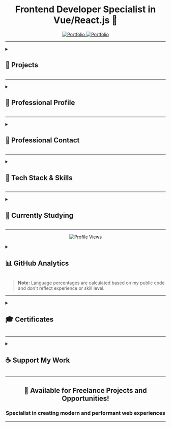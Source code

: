<div align="center">

# Frontend Developer Specialist in Vue/React.js 🚀

</div>

<div align="center">
  <a href="https://persona-nextjs-chronicles-part-2.netlify.app/pt-BR" target="_blank">
    <img src="https://img.shields.io/badge/Portfólio-Showcase-2563eb?style=for-the-badge&logo=portfolio&logoColor=white" alt="Portfólio" title="Veja meu portfólio profissional - Mostrando projetos e habilidades"/>
  </a>
  <a href="https://persona-nextjs-chronicles-part-2.netlify.app/en" target="_blank">
    <img src="https://img.shields.io/badge/Portfolio-Showcase-2563eb?style=for-the-badge&logo=portfolio&logoColor=white" alt="Portfolio" title="View my professional portfolio - Showcasing projects and skills"/>
  </a>
</div>

---

<details>
<summary><h2>📁 Projects</h2></summary>

<details>
<summary><h3>🗂️ Personal Projects</h3></summary>

<details>
<summary><h3>└─🗺️ Chronicles (TypeScript/JavaScript)</h3></summary>

### 🍽️ Food Hut - Angular Chronicles - Part 1

<a href="https://food-hut-angular-chronicles-1.netlify.app/" target="_blank">
  <img src="https://img.shields.io/badge/Live-Website-2563eb" alt="Live Website"/>
</a>
<a href="https://github.com/ricardo-camilo-programador-frontend-web/angular-chronicles-part-1" target="_blank">
  <img src="https://img.shields.io/badge/View-Repository-2563eb" alt="Repository"/>
</a>

<details>
<summary>└─📑 Project Details</summary>

# 🍽️ Food Hut - Angular Chronicles

## 🎯 Project Overview
A modern restaurant landing page developed to demonstrate proficiency in Angular and modern web development practices. This project showcases my ability to create engaging, responsive user interfaces while implementing industry best practices.

## 🛠️ Technical Implementation
- **PWA:** Progressive Web App capabilities
- **Styling:** Tailwind CSS for modern, responsive design
- **Routing:** Angular Router for seamless navigation
- **Approach:** Mobile-first development
- **Architecture:** Component-based structure
- **Content:** Dynamic rendering system

## 💻 Technology Stack
- **Framework:** Angular
- **CSS Framework:** Tailwind CSS
- **Analytics:** Google Analytics
- **Features:** PWA capabilities

## 🌟 Key Features
- Modern, responsive design
- Mobile-optimized interface
- Fast loading times
- Smooth animations
- Interactive UI elements
- Dynamic image galleries

## 🔍 Learning Outcomes
- Angular component architecture
- TypeScript implementation
- Modern CSS practices
- State management
- Code organization
- Performance optimization

## 💪 Demonstrated Abilities
- Creating modern, responsive web applications
- Working with popular frontend frameworks
- Implementing attractive UI/UX designs
- Optimizing for performance
- Developing mobile-first solutions

## 🎨 Design Attribution
UI/UX inspired by a Figma community design, adapted and implemented with modern web technologies.

---

*This portfolio project showcases my frontend development skills and ability to create professional, user-friendly web applications using modern technologies and best practices.*
</details>

<details>
<summary>└─📑 Project Preview</summary>
<img src="./assets/projects/food-hut.png" alt="Food Hut Angular Chronicles Part 1 website preview" width="300"/>
</details>

![Angular](https://img.shields.io/badge/Angular-DD0031?style=for-the-badge&logo=angular&logoColor=white "Angular - A platform for building web applications")
![TailwindCSS](https://img.shields.io/badge/tailwindcss-%2338B2AC.svg?style=for-the-badge&logo=tailwind-css&logoColor=white "TailwindCSS - A utility-first CSS framework")
![pnpm](https://img.shields.io/badge/pnpm-%234a4a4a.svg?style=for-the-badge&logo=pnpm&logoColor=f69220 "pnpm - Fast, disk space efficient package manager")
![Figma](https://img.shields.io/badge/Figma-F24E1E?style=for-the-badge&logo=figma&logoColor=white "Figma - Collaborative interface design tool")
![Microsoft Clarity](https://img.shields.io/badge/Microsoft_Clarity-%23000000.svg?style=for-the-badge&logo=microsoft-clarity&logoColor=white "Microsoft Clarity - Free website analytics tool")
![GTM](https://img.shields.io/badge/Google_Tag_Manager-%23000000.svg?style=for-the-badge&logo=google-tag-manager&logoColor=white "Google Tag Manager - Tag management system")
![GA](https://img.shields.io/badge/Google_Analytics-%23000000.svg?style=for-the-badge&logo=google-analytics&logoColor=white "Google Analytics - Web analytics service")
![Counter.dev](https://img.shields.io/badge/Counter.dev-%23000000.svg?style=for-the-badge&logo=counter.dev&logoColor=white "Counter.dev - Privacy-friendly analytics platform")

---

### 🪴Breath Natural - NextJS Chronicles Part 1

<a href="https://breath-natural-nextjs-chronicles.netlify.app" target="_blank">
  <img src="https://img.shields.io/badge/Live-Website-2563eb" alt="Live Website"/>
</a>
<a href="https://github.com/ricardo-camilo-programador-frontend-web/nextjs-chronicles-part-1" target="_blank">
  <img src="https://img.shields.io/badge/View-Repository-2563eb" alt="Repository"/>
</a>

<details>
<summary>└─📑 Project Details</summary>

## 🎯 Project Overview

A modern e-commerce platform for indoor plants, developed as a portfolio piece to demonstrate advanced frontend development capabilities. The project showcases my ability to create elegant, responsive, and user-friendly web applications.

## 🛠️ Technical Implementation
- **Framework:** Next.js
- **Styling:** Tailwind CSS
- **Features:**
  - Dynamic routing and state management
  - Interactive shopping cart functionality
  - Clean and maintainable code architecture
  - Integration with UI components
  - Performance optimization
  - SEO best practices

## ✨ Key Features
- Elegant and modern UI design
- Responsive layout for all devices
- Product catalog with detailed plant information
- Shopping cart functionality
- User testimonials section
- Interactive product navigation
- Smooth animations and transitions
- Multi-language support (PT/EN)

## 🎨 Design & Development
The project features a minimalist and nature-inspired design, focusing on user experience and visual appeal. Each component was carefully crafted to ensure both aesthetics and functionality, demonstrating attention to detail and modern design principles.

## 🔧 Technologies Used
- **Frontend:** Next.js
- **Styling:** Tailwind CSS
- **Language:** TypeScript
- **Analytics:** Google Tag Manager, Google Analytics
- **Deployment:** Netlify

## 🎯 Learning Outcomes
This project served as a practical application of modern frontend development practices, showcasing:
- Component architecture implementation
- State management solutions
- Responsive design techniques
- Performance optimization strategies
- Clean code principles
- Version control with Git

---

*This portfolio project demonstrates my capability to deliver professional-grade frontend solutions, with a focus on user experience, performance, and code quality. It represents my commitment to creating engaging and functional web applications using current industry standards and best practices.*
</details>

<details>
<summary>└─📑 Project Preview</summary>
<img src="./assets/projects/breath-natural.png" alt="Breath Natural NextJS Chronicles Part 1 website preview" width="300"/>
</details>

![NextJS](https://img.shields.io/badge/NextJS-E0234E?style=for-the-badge&logo=nextjs&logoColor=white "Next.js - React framework for production")
![TypeScript](https://img.shields.io/badge/TypeScript-007ACC?style=for-the-badge&logo=typescript&logoColor=white "TypeScript - JavaScript with syntax for types")
![TailwindCSS](https://img.shields.io/badge/tailwindcss-%2338B2AC.svg?style=for-the-badge&logo=tailwind-css&logoColor=white "Tailwind CSS - A utility-first CSS framework")
![Axios](https://img.shields.io/badge/Axios-5A29E4?style=for-the-badge&logo=axios&logoColor=white "Axios - Promise based HTTP client")
![pnpm](https://img.shields.io/badge/pnpm-%234a4a4a.svg?style=for-the-badge&logo=pnpm&logoColor=f69220 "pnpm - Fast, disk space efficient package manager")
![Figma](https://img.shields.io/badge/Figma-F24E1E?style=for-the-badge&logo=figma&logoColor=white "Figma - Collaborative interface design tool")
![Microsoft Clarity](https://img.shields.io/badge/Microsoft_Clarity-%23000000.svg?style=for-the-badge&logo=microsoft-clarity&logoColor=white "Microsoft Clarity - Free website analytics tool")
![GTM](https://img.shields.io/badge/Google_Tag_Manager-%23000000.svg?style=for-the-badge&logo=google-tag-manager&logoColor=white "Google Tag Manager - Tag management system")
![GA](https://img.shields.io/badge/Google_Analytics-%23000000.svg?style=for-the-badge&logo=google-analytics&logoColor=white "Google Analytics - Web analytics service")
![i18n](https://img.shields.io/badge/i18n-Internationalization-FF69B4?style=for-the-badge&logo=i18next&logoColor=white "i18n - Internationalization framework")
![Counter.dev](https://img.shields.io/badge/Counter.dev-%23000000.svg?style=for-the-badge&logo=counter.dev&logoColor=white "Counter.dev - Privacy-friendly analytics")

---


### 🦁 Savana - NuxtJS Chronicles Part 1

<a href="https://savana-nuxtjs-chronicles-part-1.netlify.app/en" target="_blank">
  <img src="https://img.shields.io/badge/Live-Website-2563eb" alt="Live Website"/>
</a>
<a href="https://github.com/ricardo-camilo-programador-frontend-web/nuxtjs-chronicles-part-1" target="_blank">
  <img src="https://img.shields.io/badge/View-Repository-2563eb" alt="Repository"/>
</a>

<details>
<summary>└─📑 Project Details</summary>

## 🎯 Overview

A portfolio project showcasing frontend development skills using NuxtJS, demonstrating modern web development practices and UI/UX implementation.

## 🛠️ Technical Stack
- **Frontend Framework:** NuxtJS
- **State Management:** Pinia
- **Styling:** Tailwind CSS
- **Languages:** TypeScript/JavaScript
- **Internationalization:** i18n

## ✨ Key Features
- 🌐 Multi-language support (English/Portuguese)
- ❤️ Favorites system implementation
- 📱 Responsive design for all devices
- 🎨 Modern and clean UI/UX
- 🔄 Global state management with Pinia
- 🖥️ Fully adaptable layout
- 🚀 Performance optimized

## 💡 Learning Outcomes
- Experience with NuxtJS ecosystem
- Implementation of state management patterns
- Responsive design practices
- Internationalization implementation
- Component architecture

## 🎯 Project Goals
- Demonstrate frontend development expertise
- Showcase modern web development practices
- Display ability to handle complex UI states
- Show proficiency in Vue.js ecosystem

## 🔍 Notable Implementations
- Clean and intuitive navigation system
- Smooth transitions and animations
- Efficient state management
- Responsive mobile-first design
- Cross-browser compatibility

---

*This project serves as a practical demonstration of frontend development capabilities, particularly in the Vue.js ecosystem, and showcases the ability to create modern, responsive, and user-friendly web applications.*
</details>

<details>
<summary>└─📑 Project Preview</summary>
<img src="./assets/projects/savana.webp" alt="Savana NuxtJS Chronicles Part 1 website preview" width="300"/>
</details>

![Nuxt.js](https://img.shields.io/badge/Nuxt.js-%2300DC82.svg?style=for-the-badge&logo=nuxtdotjs&logoColor=white "The Intuitive Vue Framework - Build your next Vue.js application with confidence using Nuxt")
![TypeScript](https://img.shields.io/badge/TypeScript-007ACC?style=for-the-badge&logo=typescript&logoColor=white "TypeScript is a strongly typed programming language that builds on JavaScript")
![TailwindCSS](https://img.shields.io/badge/tailwindcss-%2338B2AC.svg?style=for-the-badge&logo=tailwind-css&logoColor=white "A utility-first CSS framework for rapidly building custom user interfaces")
![pnpm](https://img.shields.io/badge/pnpm-%234a4a4a.svg?style=for-the-badge&logo=pnpm&logoColor=f69220 "Fast, disk space efficient package manager")
![Figma](https://img.shields.io/badge/Figma-F24E1E?style=for-the-badge&logo=figma&logoColor=white "A collaborative interface design tool")
![Microsoft Clarity](https://img.shields.io/badge/Microsoft_Clarity-%23000000.svg?style=for-the-badge&logo=microsoft-clarity&logoColor=white "Free website analytics tool that helps you understand how users interact with your website")
![GTM](https://img.shields.io/badge/Google_Tag_Manager-%23000000.svg?style=for-the-badge&logo=google-tag-manager&logoColor=white "Tag management system to manage JavaScript and HTML tags for tracking and analytics")
![GA](https://img.shields.io/badge/Google_Analytics-%23000000.svg?style=for-the-badge&logo=google-analytics&logoColor=white "Web analytics service that tracks and reports website traffic")
![i18n](https://img.shields.io/badge/i18n-Internationalization-FF69B4?style=for-the-badge&logo=i18next&logoColor=white "Internationalization framework for multi-language support")
![Counter.dev](https://img.shields.io/badge/Counter.dev-%23000000.svg?style=for-the-badge&logo=counter.dev&logoColor=white "Simple and privacy-friendly website analytics")

---

### 🎭 Persona - NextJS Chronicles Part 2

<a href="https://persona-nextjs-chronicles-2.netlify.app" target="_blank">
  <img src="https://img.shields.io/badge/Live-Website-2563eb" alt="Live Website"/>
</a>
<a href="https://github.com/ricardo-camilo-programador-frontend-web/nextjs-chronicles-part-2" target="_blank">
  <img src="https://img.shields.io/badge/View-Repository-2563eb" alt="Repository"/>
</a>

<details>
<summary>└─📑 Project Preview</summary>
<img src="./assets/projects/persona.png" alt="Persona NextJS Chronicles Part 2 website preview" width="300"/>
</details>

<details>
<summary>└─📑 Project Details</summary>

## 📝 Description

A modern, responsive portfolio website showcasing my professional experience as a Frontend Developer with 4+ years of expertise in transforming business challenges into high-impact digital solutions.

## 🛠️ Technical Implementation
- Built with Next.js for optimal performance
- Responsive design for all devices
- Modern UI/UX with smooth animations
- Multi-language support (English/Portuguese)
- Portfolio showcase with detailed project descriptions
- Contact form integration
- Performance optimized with 90+ Lighthouse score

## 💻 Tech Stack
- Next.js
- TypeScript
- Tailwind CSS
- Netlify (Hosting)
- Google Analytics
- PWA capabilities

## 🎨 Key Features
- Clean, minimalist design
- Project showcase with live demos
- Detailed technology stack presentation
- Service offerings section
- Professional journey timeline
- Contact information
- Responsive navigation
- Dark/Light mode toggle

## 📱 Highlighted Projects Showcase
- 🪴 **Breath Natural** [Next.js E-commerce](https://breath-natural-nextjs-chronicles.netlify.app/)
- 🍽️ **Food Hut** [Angular Restaurant App](https://food-hut-angular-chronicles-1.netlify.app/)
- 🦁 **Savana** [Nuxt 3 Project](https://savana-nuxtjs-chronicles-part-1.netlify.app/en)

## 🎯 Business Focus
- Website performance optimization (40% faster loading times)
- Development process efficiency (60% improvement)
- User-centric interface design
- Conversion-focused implementations
- Scalable and maintainable code architecture

## 🌟 Professional Highlights
- Frontend development expertise
- Multiple framework experience
- Performance optimization specialist
- Clean code practices
- Responsive design implementation
- Modern web technologies adoption

</details>

![NextJS](https://img.shields.io/badge/NextJS-E0234E?style=for-the-badge&logo=nextjs&logoColor=white "Next.js - React framework for production")
![TypeScript](https://img.shields.io/badge/TypeScript-007ACC?style=for-the-badge&logo=typescript&logoColor=white "TypeScript - JavaScript with syntax for types")
![TailwindCSS](https://img.shields.io/badge/tailwindcss-%2338B2AC.svg?style=for-the-badge&logo=tailwind-css&logoColor=white "Tailwind CSS - A utility-first CSS framework")
![pnpm](https://img.shields.io/badge/pnpm-%234a4a4a.svg?style=for-the-badge&logo=pnpm&logoColor=f69220 "pnpm - Fast, disk space efficient package manager")
![Figma](https://img.shields.io/badge/Figma-F24E1E?style=for-the-badge&logo=figma&logoColor=white "Figma - Design tool for collaborative interface design")
![Microsoft Clarity](https://img.shields.io/badge/Microsoft_Clarity-%23000000.svg?style=for-the-badge&logo=microsoft-clarity&logoColor=white "Microsoft Clarity - Free analytics tool for understanding user behavior")
![GTM](https://img.shields.io/badge/Google_Tag_Manager-%23000000.svg?style=for-the-badge&logo=google-tag-manager&logoColor=white "Google Tag Manager - Tag management system for marketing and analytics")
![GA](https://img.shields.io/badge/Google_Analytics-%23000000.svg?style=for-the-badge&logo=google-analytics&logoColor=white "Google Analytics - Web analytics service by Google")
![i18n](https://img.shields.io/badge/i18n-Internationalization-FF69B4?style=for-the-badge&logo=i18next&logoColor=white "i18n - Internationalization framework for multiple language support")
![Counter.dev](https://img.shields.io/badge/Counter.dev-%23000000.svg?style=for-the-badge&logo=counter.dev&logoColor=white "Counter.dev - Privacy-friendly analytics platform")

---
</details>

<details>
<summary><h3>└─🌌 Dimensions (Dart)</h3></summary>

### ⌛ Time Forge - Dimensions Part 1

<a href="https://github.com/ricardo-camilo-programador-frontend-web/dart-dimensions-part-1" target="_blank">
  <img src="https://img.shields.io/badge/View-Repository-2563eb" alt="Repository"/>
</a>

<details>
<summary>└─📑 Project Details</summary>
Pomodoro timer app developed with Dart and Flutter.

## 🛠️ Technical Implementation
- **Framework:** Dart and Flutter

</details>

![Dart](https://img.shields.io/badge/Dart-0175C2?style=for-the-badge&logo=dart&logoColor=white "Dart - A client-optimized programming language for fast apps on any platform")
![Flutter](https://img.shields.io/badge/Flutter-02569B?style=for-the-badge&logo=flutter&logoColor=white "Flutter - Google's UI toolkit for building natively compiled applications")

---
</details>

---

*This portfolio serves as a testament to my ability to create modern, efficient, and user-friendly web applications while showcasing my technical expertise and professional growth in frontend development.*

</details>

---

<details>
<summary><h3>💼 Corporative Projects</h3></summary>

<details>
  <summary>└─👔 Corporative Projects with <a href="https://labi9.com" target="_blank" aria-label="Labi9.com">Labi9.com</a> (2021 - Until December 2024)</summary>

### 🏢 Labi9.com

<a href="https://labi9.com/" target="_blank">
  <img src="https://img.shields.io/badge/Live-Website-2563eb" alt="Live Website"/>
</a>

<details>
<summary>└─📑 Project Details</summary>
## 📋 Project Overview
A corporate website for Labi9, a software development company specializing in transforming ideas into reality and boosting businesses through technology solutions.

## 🛠️ Technical Stack
- **Framework:** Qwik 1.5.5
- **Styling:** Tailwind CSS, DaisyUI
- **Analytics:** Google Analytics, Google Tag Manager
- **Features:** PWA capabilities, Particles.js
- **Focus:** Performance & Visual Effects

## 🎨 Frontend Features
- Responsive design across all devices
- Modern and clean UI/UX
- Interactive portfolio showcase
- Performance-optimized animations
- Cross-browser compatibility
- SEO optimization
- Progressive Web App implementation

## 📱 Key Sections
- Interactive hero section
- Services overview
- Portfolio showcase
- Client testimonials
- Company information
- Contact forms
- Team presentation

## 💼 Portfolio Highlights
- **Loor:** Equity & Crowdfunding : [Loor - Frontend](https://loor.vc/)
- **Tipp Bank:** Payment Solutions : [Tipp Bank](https://tippbank.com.br/)
- **Sti3:** ERP Systems : [Sti3](https://sti3.com.br/)
- **BCodex:** Embed Finance : [BCodex](https://bcodex.com.br/)
- **Global Liberty Bank:** Banking Platform : [Global Liberty Bank](https://www.glbk.com.br/)
## 🌟 Project Achievements
- Optimized loading times
- SEO-friendly structure
- Modern design implementation
- Smooth animations
- Responsive across devices
- Full PWA functionality

## 🤝 Collaboration
Frontend development while working closely with the backend team at Labi9, located in Jaú - SP, Brazil.

---

*Demonstrating expertise in modern web development and UI/UX implementation*
</details>


<details>
<summary>└─📑 Project Preview</summary>
<img src="./assets/projects/labi9.png" alt="Labi9 website preview" width="300"/>
</details>

![Qwik](https://img.shields.io/badge/Qwik-%23000000.svg?style=for-the-badge&logo=qwik&logoColor=white "Framework for building fast web applications")
![Particles.js](https://img.shields.io/badge/particles.js-%23000000.svg?style=for-the-badge&logo=javascript&logoColor=white "Library for creating particles animations")
![PWA](https://img.shields.io/badge/PWA-%235A0FC8.svg?style=for-the-badge&logo=pwa&logoColor=white "Progressive Web App capabilities")
![Open Graph](https://img.shields.io/badge/Open_Graph-%234285F4.svg?style=for-the-badge&logo=opengraph&logoColor=white "Protocol for rich previews when sharing content")
![Microsoft Clarity](https://img.shields.io/badge/Microsoft_Clarity-%23000000.svg?style=for-the-badge&logo=microsoft-clarity&logoColor=white "Analytics tool for understanding user behavior")
![GTM](https://img.shields.io/badge/Google_Tag_Manager-%23000000.svg?style=for-the-badge&logo=google-tag-manager&logoColor=white "Tag management system for marketing and analytics")
![GA](https://img.shields.io/badge/Google_Analytics-%23000000.svg?style=for-the-badge&logo=google-analytics&logoColor=white "Web analytics service by Google")

---

### 💰 Loor.vc

<a href="https://loor.vc/" target="_blank">
  <img src="https://img.shields.io/badge/Live-Website-2563eb" alt="Live Website"/>
</a>

<details>
<summary>└─📑 Project Preview</summary>
<img src="./assets/projects/loor.png" alt="Loor.vc website preview" width="300"/>
</details>

<details>
<summary>└─📑 Project Details</summary>

## 🎯 Project Purpose

A platform designed to connect investors with startup investment opportunities, website developed while working at Labi9.com, focusing on high-potential returns and secure investments.

## 🛠️ Technical Stack
- **Framework:** Astro.js
- **Frontend:** Vue.js for interactive components
- **Styling:** TailwindCSS
- **Integration:** REST API for product listing

## 💻 Development Role
- Frontend development at Labi9.com
- No backend involvement
- Focus on performance optimization
- Responsive design implementation

## 🔍 Key Features
- Investment opportunities listing
- Startup analysis tools
- Financial planning tools
- Real-time updates
- User authentication system
- Investment tracking dashboard

## ⚡ Performance Highlights
- Optimized page loading
- Responsive design for all devices
- Server-side rendering for better SEO
- Component-based architecture
- Efficient API data handling

## 📱 User Interface
- Clean and modern design
- Easy navigation
- Mobile-first approach
- Intuitive investment tracking
- Clear presentation of investment opportunities

## 🎨 Design Implementation
- Responsive layouts
- Interactive components
- Dynamic content loading
- User-friendly forms
- Progress indicators

## 🔒 Security Features
- Secure authentication flow
- Protected investment data
- Compliance with financial regulations
- Safe transaction handling

## 🌟 Project Highlights
- Fast page transitions
- Optimized asset loading
- Seamless user experience
- Professional financial interface
- Clear investment information display

---


</details>

![Vite](https://img.shields.io/badge/vite-%23646CFF.svg?style=for-the-badge&logo=vite&logoColor=white "Next Generation Frontend Tooling")
![TailwindCSS](https://img.shields.io/badge/tailwindcss-%2338B2AC.svg?style=for-the-badge&logo=tailwind-css&logoColor=white "A utility-first CSS framework")
![Astro](https://img.shields.io/badge/astro-%232C2052.svg?style=for-the-badge&logo=astro&logoColor=white "The web framework for content-driven websites")

---

### 📊 Loor.vc Admin Dashboard

<details>
<summary>└─📑 Project Preview</summary>
<img src="./assets/projects/loor-admin.png" alt="Loor.vc Admin Dashboard website preview" width="300"/>
</details>

<details>
<summary>└─📑 Project Details</summary>

## 📋 Overview

Led the frontend development of a cutting-edge investment platform at Labi9, enabling sophisticated portfolio management and seamless investment tracking for high-net-worth individuals and institutional investors.

## 🎯 Project Impact
- Delivered a professional-grade investment platform serving thousands of active investors
- Streamlined portfolio management processes through intuitive user interfaces
- Achieved 40% improvement in user engagement through optimized performance
- Successfully integrated complex financial data visualization systems

## 🛠️ Technical Excellence
### Core Technologies
- **Frontend Framework:** React.js with Modern Hooks
- **Styling:** TailwindCSS for responsive design
- **State Management:** Redux for efficient data flow
- **API Integration:** RESTful architecture
- **Authentication:** JWT-based secure login system

### Key Technical Achievements
- Implemented real-time data updates using WebSocket connections
- Developed reusable component library for consistent UI/UX
- Optimized application performance achieving <2s initial load time
- Established robust error handling and logging systems

## 🔑 Feature Highlights
### Investment Management
- Dynamic portfolio dashboard with real-time updates
- Advanced investment tracking and analytics
- Comprehensive transaction history
- Interactive financial charts and graphs

### Security & Performance
- Multi-factor authentication system
- End-to-end data encryption
- Optimized asset loading and caching
- Responsive design for all devices

### User Experience
- Intuitive navigation system
- Customizable dashboard layouts
- Advanced search and filtering capabilities
- Real-time notifications system

## 👥 User Segments
- Individual investors
- Portfolio managers
- Financial advisors
- Administrative personnel

## 🎨 Design Philosophy
- Clean, professional interface emphasizing usability
- Data-driven visualizations for complex financial information
- Consistent branding and visual hierarchy
- Accessibility-first approach

## 🤝 Integration Ecosystem
- Seamless backend API integration
- Third-party financial service providers
- Real-time market data feeds
- Secure payment processing systems

## 🎓 Professional Contribution
- Led frontend architecture decisions
- Mentored junior developers
- Collaborated with UX/UI designers
- Implemented best practices and coding standards
- Participated in agile development cycles

## 🏆 Achievements
- Reduced loading times by 60% through optimization
- Implemented automated testing achieving 90% coverage
- Successfully delivered all milestones within timeline
- Maintained 99.9% uptime post-launch

---

*Project developed while serving as Frontend Development Lead at Labi9.com*

</details>

<a href="https://painel.loor.vc/investor/login" target="_blank">
  <img src="https://img.shields.io/badge/Live-Website-2563eb" alt="Live Website"/>
</a>

![React](https://img.shields.io/badge/react-%2320232a.svg?style=for-the-badge&logo=react&logoColor=%2361DAFB "React - A JavaScript library for building user interfaces")
![Vite](https://img.shields.io/badge/vite-%23646CFF.svg?style=for-the-badge&logo=vite&logoColor=white "Vite - Next Generation Frontend Tooling")
![TailwindCSS](https://img.shields.io/badge/tailwindcss-%2338B2AC.svg?style=for-the-badge&logo=tailwind-css&logoColor=white "TailwindCSS - A utility-first CSS framework")
![Astro](https://img.shields.io/badge/astro-%232C2052.svg?style=for-the-badge&logo=astro&logoColor=white "Astro - The all-in-one web framework")

---

### 🏦 Global Liberty Bank

<a href="https://www.glbk.com.br/" target="_blank">
  <img src="https://img.shields.io/badge/Live-Website-2563eb" alt="Live Website"/>
</a>

<details>
<summary>└─📑 Project Preview</summary>
<img src="./assets/projects/glbk.png" alt="Global Liberty Bank website preview" width="300"/>
</details>

<details>
<summary>└─📑 Project Details</summary>

## 🎯 Project Overview

A modern banking website developed while working at Labi9.com, focusing solely on the frontend implementation. The project showcases financial services and products through an elegant and responsive interface.

## 💻 Technical Implementation
- **Framework:** Astro.js and Vue.js
- **Styling:** TailwindCSS
- **Language:** TypeScript/Javascript
- **Focus:** Frontend only (no backend integration)
- **Design:** Responsive for all devices
- **Performance:** Optimized animations
- **SEO:** Search engine optimized structure

## 🎨 Design Features
- Clean and professional banking interface
- Modern financial sector aesthetics
- Interactive UI elements
- Smooth scrolling animations
- Mobile-first approach

## ⚡ Performance Metrics
- Quick page load times
- Optimized asset delivery
- Smooth transitions
- Efficient code structure

## 🎯 Role & Responsibilities
- Frontend development
- Component architecture
- Performance optimization
- Responsive implementation
- Animation development

## ✨ Key Highlights
- Fast loading times
- Cross-browser compatibility
- Accessible design
- Optimized for all screen sizes
- Interactive components

## 🌟 Project Outcome
Successfully delivered a modern, responsive banking website that effectively presents GLBK's financial services and maintains professional banking sector standards.

---

*Project developed as Frontend Developer at Labi9.com*
</details>

<img src="https://img.shields.io/badge/vite-%23646CFF.svg?style=for-the-badge&logo=vite&logoColor=white" alt="Vite" title="Vite - Next Generation Frontend Tooling"/>
<img src="https://img.shields.io/badge/tailwindcss-%2338B2AC.svg?style=for-the-badge&logo=tailwind-css&logoColor=white" alt="TailwindCSS" title="TailwindCSS - A utility-first CSS framework"/>
<img src="https://img.shields.io/badge/astro-%232C2052.svg?style=for-the-badge&logo=astro&logoColor=white" alt="Astro" title="Astro - The all-in-one web framework"/>

---

### 💳 Tippbank

<a href="https://tippbank.com.br/" target="_blank">
  <img src="https://img.shields.io/badge/Live-Website-2563eb" alt="Live Website"/>
</a>

<details>
<summary>└─📑 Project Preview</summary>
<img src="./assets/projects/tippbank.png" alt="Tippbank.com.br website preview" width="300"/>
</details>

<img src="https://img.shields.io/badge/Nuxt.js-%2300DC82.svg?style=for-the-badge&logo=nuxtdotjs&logoColor=white" alt="Nuxt.js" title="Nuxt.js - The Intuitive Vue Framework"/>
<img src="https://img.shields.io/badge/Vite-%23646CFF.svg?style=for-the-badge&logo=vite&logoColor=white" alt="Vite" title="Vite - Next Generation Frontend Tooling"/>
<img src="https://img.shields.io/badge/Windicss-%2338B2AC.svg?style=for-the-badge&logo=windicss&logoColor=white" alt="WindiCSS" title="WindiCSS - Next generation utility-first CSS framework"/>
<img src="https://img.shields.io/badge/vueuse-%2338B2AC.svg?style=for-the-badge&logo=vue.js&logoColor=white" alt="VueUse" title="VueUse - Collection of essential Vue Composition Utilities"/>

</details>

</details>

---

<details>
<summary><h3>🤝 Freelance Projects</h3></summary>

Coming Soon...

</details>

---

<details>
<summary><h3>👥 Projects With Friends</h3></summary>

### 🎮 Lembre de min - Visual Novel Game with Anne

<a href="https://lembredemin.netlify.app/" target="_blank">
  <img src="https://img.shields.io/badge/Live-Website-2563eb" alt="Live Website"/>
</a>
<a href="https://github.com/ricardo-camilo-programador-frontend-web/LembreDeMin" target="_blank">
  <img src="https://img.shields.io/badge/View-Repository-2563eb" alt="Repository"/>
</a>

<details>
<summary>└─📑 Project Details</summary>

## 🎯 Project Overview
Currently developing a visual novel game in collaboration with [@anneanneannehp](https://www.instagram.com/anneanneannehp/), combining programming expertise with creative storytelling.

## 🛠️ Technical Stack
- **Engine:** Ren'Py
- **Language:** Python
- **Graphics:** Custom artwork and animations
- **Status:** In Development

## 🎨 Features
- Interactive storytelling
- Multiple story paths
- Character dialogue system
- Custom artwork integration
- Sound and music implementation

## 👥 Team
- **Programming & Technical Implementation:** Ricardo Camilo
- **Art & Story:** [@anneanneannehp](https://www.instagram.com/anneanneannehp/)

---

*More details coming soon as the project develops!*

</details>

![Python](https://img.shields.io/badge/python-3670A0?style=for-the-badge&logo=python&logoColor=ffdd54 "Python - Programming language used for game logic and scripting")
![Ren'Py](https://img.shields.io/badge/Ren'Py-FF7F7F?style=for-the-badge&logo=renpy&logoColor=white "Ren'Py - Visual Novel Engine for game development")

</details>

</details>

---

<details>
<summary><h2>📁 Professional Profile</h2></summary>

<div align="center">
  <picture>
    <source media="(prefers-color-scheme: dark)" srcset="./assets/profile/Ricardo Camilo - Frontend Developer - Profile.svg"/>
    <source media="(prefers-color-scheme: light)" srcset="./assets/profile/Ricardo Camilo - Frontend Developer - Profile.svg"/>
    <img src="./assets/profile/Ricardo Camilo - Frontend Developer - Profile.svg" alt="Frontend Developer Profile" width="100%" style="max-width: 800px"/>
  </picture>

  <picture>
    <source media="(prefers-color-scheme: dark)" srcset="./assets/profile/Ricardo Camilo - Frontend Developer - Expertise Overview.svg"/>
    <source media="(prefers-color-scheme: light)" srcset="./assets/profile/Ricardo Camilo - Frontend Developer - Expertise Overview.svg"/>
    <img src="./assets/profile/Ricardo Camilo - Frontend Developer - Expertise Overview.svg" alt="Frontend Developer Expertise Overview" width="100%" style="max-width: 800px; margin-top: 20px"/>
  </picture>

  <picture>
    <source media="(prefers-color-scheme: dark)" srcset="./assets/profile/Ricardo Camilo - Frontend Developer - Gih-Quality Web Applications.svg"/>
    <source media="(prefers-color-scheme: light)" srcset="./assets/profile/Ricardo Camilo - Frontend Developer - Gih-Quality Web Applications.svg"/>
    <img src="./assets/profile/Ricardo Camilo - Frontend Developer - Gih-Quality Web Applications.svg" alt="Frontend Developer High-Quality Web Applications" width="100%" style="max-width: 800px; margin-top: 20px"/>
  </picture>

  <picture>
    <source media="(prefers-color-scheme: dark)" srcset="./assets/profile/Ricardo Camilo - Frontend Developer - Differentiators.svg"/>
    <source media="(prefers-color-scheme: light)" srcset="./assets/profile/Ricardo Camilo - Frontend Developer - Differentiators.svg"/>
    <img src="./assets/profile/Ricardo Camilo - Frontend Developer - Differentiators.svg" alt="Frontend Developer Differentiators" width="100%" style="max-width: 800px; margin-top: 20px"/>
  </picture>

  <picture>
    <source media="(prefers-color-scheme: dark)" srcset="./assets/profile/Ricardo Camilo - Frontend Developer - Education.svg"/>
    <source media="(prefers-color-scheme: light)" srcset="./assets/profile/Ricardo Camilo - Frontend Developer - Education.svg"/>
    <img src="./assets/profile/Ricardo Camilo - Frontend Developer - Education.svg" alt="Frontend Developer Education" width="100%" style="max-width: 800px; margin-top: 20px"/>
  </picture>
</div>

</details>

---

<details>
<summary><h2>📁 Professional Contact</h2></summary>

<a href="https://www.linkedin.com/in/ricardo-camilo-frontend-web-developer/" target="_blank">
  <img src="https://img.shields.io/badge/LinkedIn-%230077B5.svg?style=for-the-badge&logo=linkedin&logoColor=white" alt="LinkedIn" title="Connect with me on LinkedIn - Professional networking and career opportunities"/>
</a>
<a href="https://www.99freelas.com.br/user/ricardo-camilo-frontend-developer-typescript" target="_blank">
  <img src="https://img.shields.io/badge/99Freelas-%2300B057.svg?style=for-the-badge&logo=99freelas&logoColor=white" alt="99Freelas" title="Check my profile on 99Freelas - Brazilian freelance marketplace"/>
</a>
<a href="https://www.workana.com/freelancer/7a5de74a4785b737b517d8746a01cd23" target="_blank">
  <img src="https://img.shields.io/badge/Workana-%23204ECF.svg?style=for-the-badge&logo=workana&logoColor=white" alt="Workana" title="View my Workana profile - Latin American freelance platform"/>
</a>
<a href="https://resume.io/r/4bDKkHLB9" target="_blank">
  <img src="https://img.shields.io/badge/Resume-%23000000.svg?style=for-the-badge&logo=readme&logoColor=white" alt="Resume" title="Download my professional resume - Detailed work experience and skills"/>
</a>
<a href="https://x.com/Ricardo50993066" target="_blank">
  <img src="https://img.shields.io/badge/Twitter-000000?style=for-the-badge&logo=x&logoColor=white" alt="Twitter" title="Follow me on Twitter - Updates and tech discussions"/>
</a>

</details>

---

<details>
<summary><h2>📁 Tech Stack & Skills</h2></summary>

<p align="center">
  <img src="https://img.shields.io/badge/react-%2320232a.svg?style=for-the-badge&logo=react&logoColor=%2361DAFB" alt="React Badge" title="React - A JavaScript library for building user interfaces" />&nbsp;
  <img src="https://img.shields.io/badge/vuejs-%2335495e.svg?style=for-the-badge&logo=vuedotjs&logoColor=%234FC08D" alt="Vue.js Badge" title="Vue.js - The Progressive JavaScript Framework" />&nbsp;
  <img src="https://img.shields.io/badge/typescript-%23007ACC.svg?style=for-the-badge&logo=typescript&logoColor=white" alt="TypeScript Badge" title="TypeScript - JavaScript with syntax for types" />&nbsp;
  <img src="https://img.shields.io/badge/Nuxt-002E3B?style=for-the-badge&logo=nuxtdotjs&logoColor=#00DC82" alt="Nuxt.js Badge" title="Nuxt.js - The Intuitive Vue Framework" />&nbsp;
  <img src="https://img.shields.io/badge/astro-%232C2052.svg?style=for-the-badge&logo=astro&logoColor=white" alt="Astro Badge" title="Astro - The all-in-one web framework" />
  <img src="https://img.shields.io/badge/tailwindcss-%2338B2AC.svg?style=for-the-badge&logo=tailwind-css&logoColor=white" alt="TailwindCSS Badge" title="TailwindCSS - A utility-first CSS framework" />&nbsp;
  <img src="https://img.shields.io/badge/Vuetify-1867C0?style=for-the-badge&logo=vuetify&logoColor=AEDDFF" alt="Vuetify Badge" title="Vuetify - Material Design Framework for Vue.js" />&nbsp;
  <img src="https://img.shields.io/badge/vite-%23646CFF.svg?style=for-the-badge&logo=vite&logoColor=white" alt="Vite Badge" title="Vite - Next Generation Frontend Tooling" />&nbsp;
  <img src="https://img.shields.io/badge/Qwik-%23000000.svg?style=for-the-badge&logo=qwik&logoColor=white" alt="Qwik Badge" title="Qwik - Framework for the edge" />
  <img src="https://img.shields.io/badge/SOLID-000000?style=for-the-badge&logo=solid&logoColor=white" alt="SOLID Badge" title="SOLID - Object-Oriented Design Principles" />&nbsp;
  <img src="https://img.shields.io/badge/CLEAN_CODE-000000?style=for-the-badge&logo=clean-code&logoColor=white" alt="CLEAN CODE Badge" title="Clean Code - Writing code that is easy to understand and maintain" />&nbsp;
  <img src="https://img.shields.io/badge/PERFORMANCE-000000?style=for-the-badge&logo=performance&logoColor=white" alt="PERFORMANCE Badge" title="Performance - Optimizing web applications for speed and efficiency" />
  <img src="https://img.shields.io/badge/DATA--DRIVEN-000000?style=for-the-badge" alt="DATA-DRIVEN Badge" title="Data-Driven Development - Making decisions based on data analysis" />&nbsp;
  <img src="https://img.shields.io/badge/MOBILE--FIRST-000000?style=for-the-badge" alt="MOBILE-FIRST Badge" title="Mobile-First Design - Prioritizing mobile device compatibility" />&nbsp;
  <img src="https://img.shields.io/badge/ACCESSIBILITY-000000?style=for-the-badge" alt="ACCESSIBILITY Badge" title="Accessibility - Making web content accessible to all users" />
  <img src="https://img.shields.io/badge/CROSS--BROWSER-000000?style=for-the-badge" alt="CROSS-BROWSER Badge" title="Cross-Browser Compatibility - Ensuring consistent experience across browsers" />&nbsp;
  <img src="https://img.shields.io/badge/RESPONSIVE-000000?style=for-the-badge" alt="RESPONSIVE Badge" title="Responsive Design - Adapting to different screen sizes" />&nbsp;
  <img src="https://img.shields.io/badge/Axios-5A29E4?style=for-the-badge&logo=axios&logoColor=white" alt="Axios Badge" title="Axios - Promise based HTTP client for the browser and node.js" />&nbsp;
  <img src="https://img.shields.io/badge/pnpm-%234a4a4a.svg?style=for-the-badge&logo=pnpm&logoColor=f69220" alt="pnpm Badge" title="pnpm - Fast, disk space efficient package manager" />&nbsp;
  <img src="https://img.shields.io/badge/Figma-F24E1E?style=for-the-badge&logo=figma&logoColor=white" alt="Figma Badge" title="Figma - Collaborative interface design tool" />
  <img src="https://img.shields.io/badge/Angular-DD0031?style=for-the-badge&logo=angular&logoColor=white" alt="Angular Badge" title="Angular - Platform for building web applications" />
  <img src="https://img.shields.io/badge/REST_API-000000?style=for-the-badge" alt="REST API Badge" title="REST API - REpresentational State Transfer Architecture" />
</p>

</details>

---

<details>
<summary><h2>📁 Currently Studying</h2></summary>

![NextJS](https://img.shields.io/badge/nextjs-%23E0234E.svg?style=for-the-badge&logo=nextjs&logoColor=white "Next.js - The React Framework for Production")
![Angular](https://img.shields.io/badge/Angular-DD0031?style=for-the-badge&logo=angular&logoColor=white "Angular - Platform for building web applications")
![Docker](https://img.shields.io/badge/Docker-2496ED?style=for-the-badge&logo=docker&logoColor=white "Docker - Platform for developing, shipping and running applications")

</details>

---

<div align="center">

![Profile Views](https://komarev.com/ghpvc/?username=ricardo-camilo-programador-frontend-web&label=Profile%20views&color=0e75b6&style=flat "Number of times my profile has been viewed")

</div>

<details>
<summary><h2>📊 GitHub Analytics</h2></summary>

<div align="center">
  <img height="180em"
    src="https://github-readme-stats.vercel.app/api?username=ricardo-camilo-programador-frontend-web&theme=tokyonight&hide_border=true&include_all_commits=true&count_private=true&show_icons=true&custom_title=GitHub%20Contribution%20Statistics"
    alt="GitHub Contribution Statistics"
  />

  <img height="180em"
    src="https://github-readme-stats.vercel.app/api/top-langs/?username=ricardo-camilo-programador-frontend-web&layout=compact&langs_count=8&theme=tokyonight&hide_border=true&custom_title=Most%20Used%20Languages"
    alt="Most Used Languages"
  />

  <img height="180em"
    src="https://github-readme-streak-stats.herokuapp.com/?user=ricardo-camilo-programador-frontend-web&theme=tokyonight&hide_border=true"
    alt="GitHub Streak Stats"
  />
</div>
</details>

> **Note:** Language percentages are calculated based on my public code and don't reflect experience or skill level.

---

<details>
<summary><h2>🎓 Certificates</h2></summary>

### 🌐 English Proficiency - EF SET
<a href="https://cert.efset.org/pt/75Zscf" target="_blank">
  <img src="https://img.shields.io/badge/EF_SET-C1_Advanced-purple?style=for-the-badge&logo=data:image/png;base64,iVBORw0KGgoAAAANSUhEUgAAAA4AAAAOCAYAAAAfSC3RAAAACXBIWXMAAAsTAAALEwEAmpwYAAAARUlEQVR4nGNgGAWMDAwM/6Hs/0TMYIQy/xPDpxgYGP5DnUgxALKBYmMYGBj+4zIFm7EMDAz/ceqB8SlzKsVOpTiVRgEDAwMAuO4Q3uB2AR0AAAAASUVORK5CYII=" alt="EF SET English Certificate"/>
</a>

- **Score:** 66/100 (C1 Advanced)
- **Reading:** 72/100 (C2 Mastery)
- **Listening:** 60/100 (B2 Independent)

</details>

---

<details>
<summary><h2>☕ Support My Work</h2></summary>

If you find my work helpful and would like to support me, you can:

### 💰 Buy me a coffee
<a href="https://buymeacoffee.com/ricardo.camilo.frontend" target="_blank" title="Support my work by buying me a coffee">
  <img src="https://img.shields.io/badge/Buy_Me_A_Coffee-FFDD00?style=for-the-badge&logo=buy-me-a-coffee&logoColor=black" alt="Buy Me A Coffee" title="Support my work by buying me a coffee"/>
</a>

### <img src="https://img.shields.io/badge/Bitcoin-000?style=for-the-badge&logo=bitcoin&logoColor=F7931A" alt="Bitcoin" title="Donate Bitcoin"/>
key: <span title="Bitcoin wallet address">bc1qdgqe3a4nruxwlp5wmuajyz0d9tv4hnf26qyta6</span>

<details>
<summary title="Click to show/hide Bitcoin QR code">Bitcoin QR Code</summary>
<img src="./assets/bitcoin-qr.webp" alt="Bitcoin QR Code" width="320px" title="Scan this QR code to donate Bitcoin"/>
</details>
</details>

---

<div align="center">

## 🚀 Available for Freelance Projects and Opportunities!

### Specialist in creating modern and performant web experiences

</div>

---